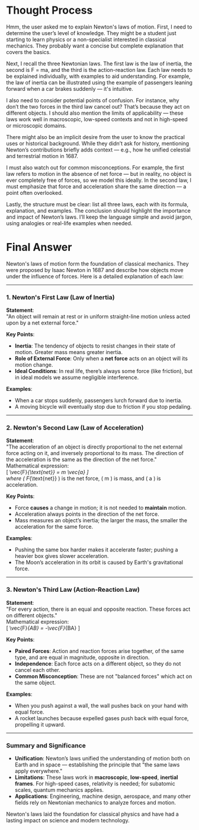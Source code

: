 # Thought Process
Hmm, the user asked me to explain Newton's laws of motion. First, I need to determine the user’s level of knowledge. They might be a student just starting to learn physics or a non-specialist interested in classical mechanics. They probably want a concise but complete explanation that covers the basics.

Next, I recall the three Newtonian laws. The first law is the law of inertia, the second is F = ma, and the third is the action-reaction law. Each law needs to be explained individually, with examples to aid understanding. For example, the law of inertia can be illustrated using the example of passengers leaning forward when a car brakes suddenly — it's intuitive.

I also need to consider potential points of confusion. For instance, why don’t the two forces in the third law cancel out? That’s because they act on different objects. I should also mention the limits of applicability — these laws work well in macroscopic, low-speed contexts and not in high-speed or microscopic domains.

There might also be an implicit desire from the user to know the practical uses or historical background. While they didn’t ask for history, mentioning Newton’s contributions briefly adds context — e.g., how he unified celestial and terrestrial motion in 1687.

I must also watch out for common misconceptions. For example, the first law refers to motion in the absence of net force — but in reality, no object is ever completely free of forces, so we model this ideally. In the second law, I must emphasize that force and acceleration share the same direction — a point often overlooked.

Lastly, the structure must be clear: list all three laws, each with its formula, explanation, and examples. The conclusion should highlight the importance and impact of Newton’s laws. I’ll keep the language simple and avoid jargon, using analogies or real-life examples when needed.

# Final Answer
Newton's laws of motion form the foundation of classical mechanics. They were proposed by Isaac Newton in 1687 and describe how objects move under the influence of forces. Here is a detailed explanation of each law:

---

### **1. Newton's First Law (Law of Inertia)**
**Statement**:  
"An object will remain at rest or in uniform straight-line motion unless acted upon by a net external force."

**Key Points**:  
- **Inertia**: The tendency of objects to resist changes in their state of motion. Greater mass means greater inertia.  
- **Role of External Force**: Only when a **net force** acts on an object will its motion change.  
- **Ideal Conditions**: In real life, there’s always some force (like friction), but in ideal models we assume negligible interference.

**Examples**:  
- When a car stops suddenly, passengers lurch forward due to inertia.  
- A moving bicycle will eventually stop due to friction if you stop pedaling.

---

### **2. Newton's Second Law (Law of Acceleration)**
**Statement**:  
"The acceleration of an object is directly proportional to the net external force acting on it, and inversely proportional to its mass. The direction of the acceleration is the same as the direction of the net force."  
Mathematical expression:  
\[
\vec{F}_{\text{net}} = m \vec{a}
\]  
where \( F_{\text{net}} \) is the net force, \( m \) is mass, and \( a \) is acceleration.

**Key Points**:  
- Force **causes** a change in motion; it is not needed to **maintain** motion.  
- Acceleration always points in the direction of the net force.  
- Mass measures an object’s inertia; the larger the mass, the smaller the acceleration for the same force.

**Examples**:  
- Pushing the same box harder makes it accelerate faster; pushing a heavier box gives slower acceleration.  
- The Moon’s acceleration in its orbit is caused by Earth's gravitational force.

---

### **3. Newton's Third Law (Action-Reaction Law)**
**Statement**:  
"For every action, there is an equal and opposite reaction. These forces act on different objects."  
Mathematical expression:  
\[
\vec{F}_{AB} = -\vec{F}_{BA}
\]  

**Key Points**:  
- **Paired Forces**: Action and reaction forces arise together, of the same type, and are equal in magnitude, opposite in direction.  
- **Independence**: Each force acts on a different object, so they do not cancel each other.  
- **Common Misconception**: These are not "balanced forces" which act on the same object.

**Examples**:  
- When you push against a wall, the wall pushes back on your hand with equal force.  
- A rocket launches because expelled gases push back with equal force, propelling it upward.

---

### **Summary and Significance**
- **Unification**: Newton’s laws unified the understanding of motion both on Earth and in space — establishing the principle that "the same laws apply everywhere."  
- **Limitations**: These laws work in **macroscopic**, **low-speed**, **inertial frames**. For high-speed cases, relativity is needed; for subatomic scales, quantum mechanics applies.  
- **Applications**: Engineering, machine design, aerospace, and many other fields rely on Newtonian mechanics to analyze forces and motion.

Newton's laws laid the foundation for classical physics and have had a lasting impact on science and modern technology.
